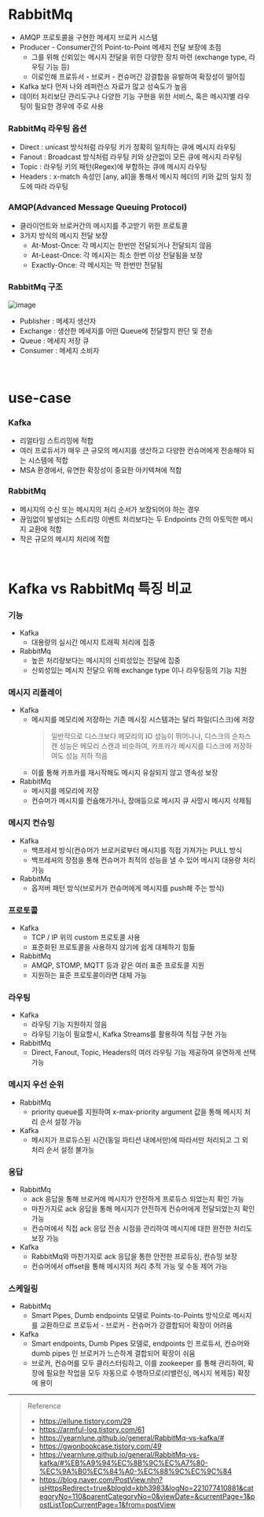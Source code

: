 # RabbitMq
* AMQP 프로토콜을 구현한 메세지 브로커 시스템
* Producer - Consumer간의 Point-to-Point 메세지 전달 보장에 초점
	* 그를 위해 신뢰있는 메시지 전달을 위한 다양한 장치 마련 (exchange type, 라우팅 기능 등)
	* 이로인해 프로듀서 - 브로커 - 컨슈머간 강결합을 유발하여 확장성이 떨어짐
* Kafka 보다 먼저 나와 레퍼런스 자료가 많고 성숙도가 높음
* 데이터 처리보단 관리도구나 다양한 기능 구현을 위한 서비스, 혹은 메시지별 라우팅이 필요한 경우에 주로 사용

### RabbitMq 라우팅 옵션
* Direct : unicast 방식처럼 라우팅 키가 정확히 일치하는 큐에 메시지 라우팅 
* Fanout : Broadcast 방식처럼 라우팅 키와 상관없이 모든 큐에 메시지 라우팅 
* Topic : 라우팅 키의 패턴(Regex)에 부합하는 큐에 메시지 라우팅 
* Headers : x-match 속성인 [any, all]을 통해서 메시지 헤더의 키와 값의 일치 정도에 따라 라우팅

### AMQP(Advanced Message Queuing Protocol)
* 클라이언트와 브로커간의 메시지를 주고받기 위한 프로토콜
* 3가지 방식의 메시지 전달 보장
	* At-Most-Once: 각 메시지는 한번만 전달되거나 전달되지 않음
	* At-Least-Once: 각 메시지는 최소 한번 이상 전달됨을 보장
	* Exactly-Once: 각 메시지는 딱 한번만 전달됨

### RabbitMq 구조

![image](https://user-images.githubusercontent.com/48702893/154788920-4904e138-dd7a-45fc-b3fe-a61775341131.png)

* Publisher : 메세지 생산자
* Exchange : 생산한 메세지를 어떤 Queue에 전달할지 판단 및 전송
* Queue : 메세지 저장 큐
* Consumer : 메세지 소비자

<br>

# use-case
### Kafka
* 리얼타임 스트리밍에 적합
* 여러 프로듀서가 매우 큰 규모의 메시지를 생산하고 다양한 컨슈머에게 전송해야 되는 시스템에 적합
* MSA 환경에서, 유연한 확장성이 중요한 아키텍쳐에 적합

### RabbitMq
* 메시지의 수신 또는 메시지의 처리 순서가 보장되어야 하는 경우
* 끊임없이 발생되는 스트리밍 이벤트 처리보다는 두 Endpoints 간의 아토믹한 메시지 교환에 적합
* 작은 규모의 메시지 처리에 적합 

<br>

# Kafka vs RabbitMq 특징 비교
### 기능
* Kafka
	* 대용량의 실시간 메시지 트래픽 처리에 집중
* RabbitMq
	* 높은 처리량보다는 메시지의 신뢰성있는 전달에 집중
	* 신뢰성있는 메시지 전달으 위해 exchange type 이나 라우팅등의 기능 지원

### 메시지 리플레이
* Kafka 
	* 메시지를 메모리에 저장하는 기존 메시징 시스템과는 달리 파일(디스크)에 저장
		> 일반적으로 디스크보다 메모리의 IO 성능이 뛰어나나, 디스크의 순차스캔 성능은 메모리 스캔과 비슷하여, 카프카가 메시지를 디스크에 저장하여도 성능 저하 적음
	* 이를 통해 카프카를 재시작해도 메시지 유실되지 않고 영속성 보장
* RabbitMq
	* 메시지를 메모리에 저장
	* 컨슈머가 메시지를 컨슘해가거나, 장애등으로 메시지 큐 사망시 메시지 삭제됨

### 메시지 컨슈밍
* Kafka
	* 백프레셔 방식(컨슈머가 브로커로부터 메시지를 직접 가져가는 PULL 방식
	* 백프레셔의 장점을 통해 컨슈머가 최적의 성능을 낼 수 있어 메시지 대용량 처리 가능
* RabbitMq
	* 옵저버 패턴 방식(브로커가 컨슈머에게 메시지를 push해 주는 방식)

### 프로토콜
* Kafka
	* TCP / IP 위의 custom 프로토콜 사용
	* 표준화된 프로토콜을 사용하지 않기에 쉽게 대체하기 힘듦
* RabbitMq
	* AMQP, STOMP, MQTT 등과 같은 여러 표준 프로토콜 지원
	* 지원하는 표준 프로토콜이라면 대체 가능

### 라우팅
* Kafka
	* 라우팅 기능 지원하지 않음
	* 라우팅 기능이 필요할시, Kafka Streams를 활용하여 직접 구현 가능 
* RabbitMq
	* Direct, Fanout, Topic, Headers의 여러 라우팅 기능 제공하여 유연하게 선택 가능

### 메시지 우선 순위
* RabbitMq
	* priority queue를 지원하여 x-max-priority argument 값을 통해 메시지 처리 순서 설정 가능
* Kafka
	* 메시지가 프로듀스된 시간(동일 파티션 내에서만)에 따라서만 처리되고 그 외 처리 순서 설정 불가능 

### 응답
* RabbitMq
	* ack 응답을 통해 브로커에 메시지가 안전하게 프로듀스 되었는지 확인 가능
	* 마찬가지로 ack 응답을 통해 메시지가 안전하게 컨슈머에게 전달되었는지 확인 가능
	* 컨슈머에서 직접 ack 응답 전송 시점을 관리하여 메시지에 대한 완전한 처리도 보장 가능
* Kafka
	* RabbitMq와 마찬가지로 ack 응답을 통한 안전한 프로듀싱, 컨슈밍 보장
	* 컨슈머에서 offset을 통해 메시지의 처리 추적 가능 및 수동 제어 가능

### 스케일링
* RabbitMq
	* Smart Pipes, Dumb endpoints 모델로 Points-to-Points 방식으로 메시지를 교환하므로 프로듀서 - 브로커 - 컨슈머가 강결합되어 확장이 어려움
* Kafka
	* Smart endpoints, Dumb Pipes 모델로, endpoints 인 프로듀서, 컨슈머와 dumb pipes 인 브로커가 느슨하게 결합되어 확장이 쉬움
	* 브로커, 컨슈머를 모두 클러스터링하고, 이를 zookeeper 를 통해 관리하여, 확장에 필요한 작업을 모두 자동으로 수행하므로(리밸런싱, 메시지 복제등) 확장에 용이
	
***

> Reference
> * https://ellune.tistory.com/29
> * https://armful-log.tistory.com/61
> * https://yearnlune.github.io/general/RabbitMq-vs-kafka/#
> * https://gwonbookcase.tistory.com/49
> * https://yearnlune.github.io/general/RabbitMq-vs-kafka/#%EB%A9%94%EC%8B%9C%EC%A7%80-%EC%9A%B0%EC%84%A0-%EC%88%9C%EC%9C%84
> * https://blog.naver.com/PostView.nhn?isHttpsRedirect=true&blogId=kbh3983&logNo=221077410881&categoryNo=110&parentCategoryNo=0&viewDate=&currentPage=1&postListTopCurrentPage=1&from=postView